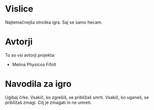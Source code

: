 # Vislice

Najtemačnejša otroška igra. Saj se samo hecam.

# Avtorji

To so vsi avtorji projekta:

- Melina Physicos Fifolt

# Navodila za igro

Ugibaj črke. Vsakič, ko zgrešiš, se približaš smrti.
Vsakič, ko uganeš, se približaš zmagi.
Cilj je zmagati in ne umreti.
